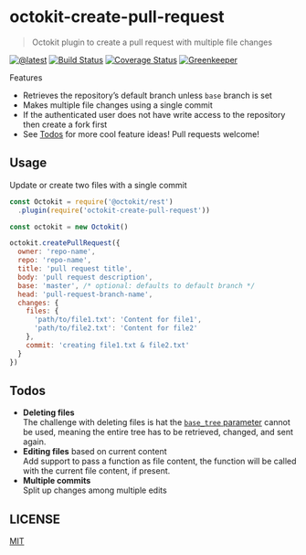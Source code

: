 # octokit-create-pull-request

> Octokit plugin to create a pull request with multiple file changes

[![@latest](https://img.shields.io/npm/v/octokit-create-pull-request.svg)](https://www.npmjs.com/package/octokit-create-pull-request)
[![Build Status](https://travis-ci.com/gr2m/octokit-create-pull-request.svg?branch=master)](https://travis-ci.com/gr2m/octokit-create-pull-request)
[![Coverage Status](https://coveralls.io/repos/github/gr2m/octokit-create-pull-request/badge.svg)](https://coveralls.io/github/gr2m/octokit-create-pull-request)
[![Greenkeeper](https://badges.greenkeeper.io/gr2m/octokit-create-pull-request.svg)](https://greenkeeper.io/)

Features

- Retrieves the repository’s default branch unless `base` branch is set
- Makes multiple file changes using a single commit
- If the authenticated user does not have write access to the repository then create a fork first
- See [Todos](#todos) for more cool feature ideas! Pull requests welcome!

## Usage

Update or create two files with a single commit

```js
const Octokit = require('@octokit/rest')
  .plugin(require('octokit-create-pull-request'))

const octokit = new Octokit()

octokit.createPullRequest({
  owner: 'repo-name',
  repo: 'repo-name',
  title: 'pull request title',
  body: 'pull request description',
  base: 'master', /* optional: defaults to default branch */
  head: 'pull-request-branch-name',
  changes: {
    files: {
      'path/to/file1.txt': 'Content for file1',
      'path/to/file2.txt': 'Content for file2'
    },
    commit: 'creating file1.txt & file2.txt'
  }
})
```

## Todos

- **Deleting files**  
  The challenge with deleting files is hat the [`base_tree` parameter](https://developer.github.com/v3/git/trees/#create-a-tree) cannot be used, meaning the entire tree has to be retrieved, changed, and sent again.
- **Editing files** based on current content  
  Add support to pass a function as file content, the function will be called with the current file content, if present.
- **Multiple commits**  
  Split up changes among multiple edits

## LICENSE

[MIT](LICENSE)

